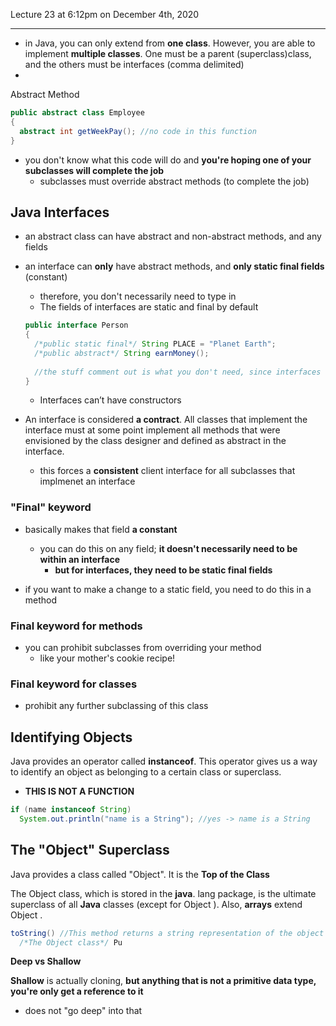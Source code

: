 Lecture 23 at 6:12pm on December 4th, 2020

---

- in Java, you can only extend from **one class**. However, you are able to implement **multiple classes**. One must be a parent (superclass)class, and the others must be interfaces (comma delimited)
- 

Abstract Method

```java
public abstract class Employee
{
  abstract int getWeekPay(); //no code in this function
}
```

- you don't know what this code will do and **you're hoping one of your subclasses will complete the job**
  - subclasses must override abstract methods (to complete the job)

## Java Interfaces

- an abstract class can have abstract and non-abstract methods, and any fields

- an interface can **only** have abstract methods, and **only static final fields** (constant)

  - therefore, you don't necessarily need to type in
  - The fields of interfaces are static and final by default

  ```java
  public interface Person
  {
    /*public static final*/ String PLACE = "Planet Earth";
    /*public abstract*/ String earnMoney();
    
    //the stuff comment out is what you don't need, since interfaces can only have abstract methods and only static final fields
  }
  ```

  - Interfaces can’t have constructors

- An interface is considered **a contract**. All classes that implement the interface must at some point implement all methods that were envisioned by the class designer and defined as abstract in the interface. 
  - this forces a **consistent** client interface for all subclasses that implmenet an interface

 ### "Final" keyword

- basically makes that field **a constant**
  - you can do this on any field; **it doesn't necessarily need to be within an interface**
    - **but for interfaces, they need to be static final fields**

- if you want to make a change to a static field, you need to do this in a method

### Final keyword for methods

- you can prohibit subclasses from overriding your method
  - like your mother's cookie recipe!

### Final keyword for classes

- prohibit any further subclassing of this class



## Identifying Objects

Java provides an operator called **instanceof**. This operator gives us a way to identify an object as belonging to a certain class or superclass. 

- **THIS IS NOT A FUNCTION**

```java
if (name instanceof String)
  System.out.println("name is a String"); //yes -> name is a String
```

## The "Object" Superclass

Java provides a class called "Object". It is the **Top of the Class**

The Object class, which is stored in the **java**. lang package, is the ultimate superclass of all **Java** classes (except for Object ). Also, **arrays** extend Object .

```java
toString() //This method returns a string representation of the object
  /*The Object class*/ Pu
```



**Deep vs Shallow**

**Shallow** is actually cloning, **but anything that is not a primitive data type, you're only get a reference to it**

- does not "go deep" into that

